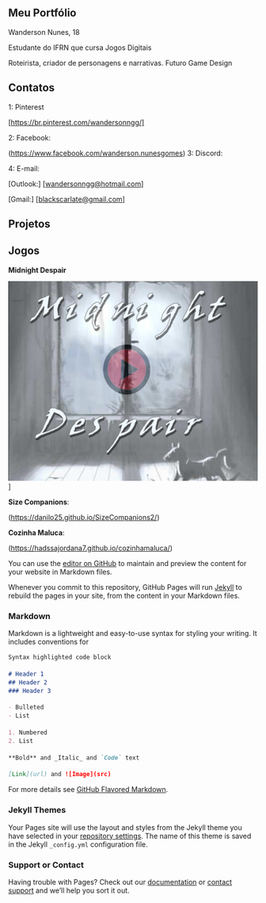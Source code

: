 ## Meu Portfólio
Wanderson Nunes, 18

Estudante do IFRN que cursa Jogos Digitais

Roteirista, criador de personagens e narrativas. Futuro Game Design

## Contatos 
1: Pinterest

[https://br.pinterest.com/wandersonngg/]

2: Facebook:

(https://www.facebook.com/wanderson.nunesgomes)
3: Discord:

4: E-mail:

[Outlook:] [wandersonngg@hotmail.com]

[Gmail:] [blackscarlate@gmail.com]

## Projetos

## Jogos

**Midnight Despair**

<a href="https://scarlleon.github.io/MidnightDespair/" target="_blank"> ![imagem](md.png)] </a>


**Size Companions**:

(https://danilo25.github.io/SizeCompanions2/)

**Cozinha Maluca**:

(https://hadssajordana7.github.io/cozinhamaluca/)


You can use the [editor on GitHub](https://github.com/Scarlleon/Scarlleon.github.io/edit/master/README.md) to maintain and preview the content for your website in Markdown files.

Whenever you commit to this repository, GitHub Pages will run [Jekyll](https://jekyllrb.com/) to rebuild the pages in your site, from the content in your Markdown files.

### Markdown

Markdown is a lightweight and easy-to-use syntax for styling your writing. It includes conventions for

```markdown
Syntax highlighted code block

# Header 1
## Header 2
### Header 3

- Bulleted
- List

1. Numbered
2. List

**Bold** and _Italic_ and `Code` text

[Link](url) and ![Image](src)
```

For more details see [GitHub Flavored Markdown](https://guides.github.com/features/mastering-markdown/).

### Jekyll Themes

Your Pages site will use the layout and styles from the Jekyll theme you have selected in your [repository settings](https://github.com/Scarlleon/Scarlleon.github.io/settings). The name of this theme is saved in the Jekyll `_config.yml` configuration file.

### Support or Contact

Having trouble with Pages? Check out our [documentation](https://help.github.com/categories/github-pages-basics/) or [contact support](https://github.com/contact) and we’ll help you sort it out.
